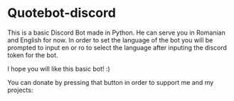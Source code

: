 # Quotebot-discord

This is a basic Discord Bot made in Python. He can serve you in Romanian and English for now. In order to set the language of the bot you will be prompted to input en or ro to select the language after inputing the discord token for the bot.

I hope you will like this basic bot! :)
<br>

You can donate by pressing that button in order to support me and my projects:

<script type="text/javascript" src="https://cdnjs.buymeacoffee.com/1.0.0/button.prod.min.js" data-name="bmc-button" data-slug="mircea78" data-color="#FFDD00" data-emoji=""  data-font="Cookie" data-text="Buy me a coffee" data-outline-color="#000000" data-font-color="#000000" data-coffee-color="#ffffff" ></script>
